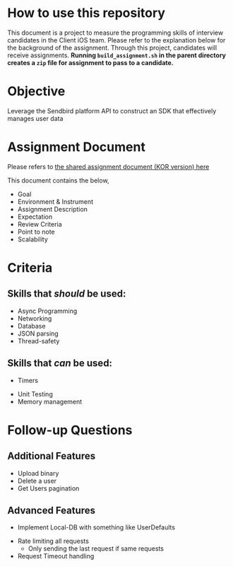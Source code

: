 # How to use this repository
This document is a project to measure the programming skills of interview candidates in the Client iOS team. Please refer to the explanation below for the background of the assignment. Through this project, candidates will receive assignments. 
**Running `build_assignment.sh` in the parent directory creates a `zip` file for assignment to pass to a candidate.**
# Objective
Leverage the Sendbird platform API to construct an SDK that effectively manages user data
# Assignment Document
Please refers to [the shared assignment document (KOR version) here](https://docs.google.com/document/d/1FfzpF9TbH1mOkzCh31-FjQu9pVYOQbfFRC1SMLvaF3M/edit#heading=h.9xj3n33q7vja)

This document contains the below,
* Goal
* Environment & Instrument
* Assignment Description
* Expectation
* Review Criteria
* Point to note
* Scalability
# Criteria
## Skills that ***should*** be used:
- Async Programming
- Networking
- Database
- JSON parsing
- Thread-safety
## Skills that ***can*** be used: 
* Timers
- Unit Testing
- Memory management
# Follow-up Questions 
## Additional Features
* Upload binary
* Delete a user
* Get Users pagination
## Advanced Features
* Implement Local-DB with something like UserDefaults
- Rate limiting all requests
	- Only sending the last request if same requests
- Request Timeout handling

